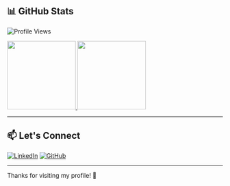 ## 📊 GitHub Stats

![Profile Views](https://komarev.com/ghpvc/?username=HorridHanu&color=blue&style=flat-square)

<a href="https://github.com/HorridHanu">
  <img height="160em" src="https://github-readme-stats.vercel.app/api?username=HorridHanu&show_icons=true&theme=radical&count_private=true" />
  <img height="160em" src="https://github-readme-stats.vercel.app/api/top-langs/?username=HorridHanu&layout=compact&langs_count=6&theme=radical" />
</a>

---

## 📫 Let's Connect

[![LinkedIn](https://img.shields.io/badge/LinkedIn-%230077B5.svg?style=for-the-badge&logo=linkedin&logoColor=white)](https://www.linkedin.com/in/devhanu/)
[![GitHub](https://img.shields.io/badge/GitHub-%23181717.svg?style=for-the-badge&logo=github&logoColor=white)](https://github.com/HorridHanu)

---

Thanks for visiting my profile! 🚀
